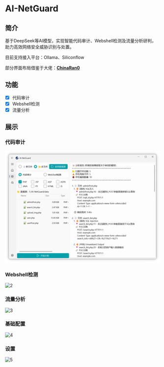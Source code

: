 # AI-NetGuard

## 简介

基于DeepSeek等AI模型，实现智能代码审计、Webshell检测及流量分析研判，助力高效网络安全威胁识别与处置。

目前支持接入平台：Ollama、Siliconflow

部分界面布局借鉴于大佬：[**ChinaRan0**](https://github.com/ChinaRan0)

## 功能

- [x] 代码审计
- [x] Webshell检测
- [x] 流量分析

## 展示

### 代码审计

![1](assets\1.png)

### Webshell检测

![2](E:\主文件夹\桌面\fofa\AI-NetGuard\assets\2.png)

### 流量分析

![3](E:\主文件夹\桌面\fofa\AI-NetGuard\assets\3.png)

### 基础配置

![4](E:\主文件夹\桌面\fofa\AI-NetGuard\assets\4.png)

### 设置

![5](E:\主文件夹\桌面\fofa\AI-NetGuard\assets\5.png)
